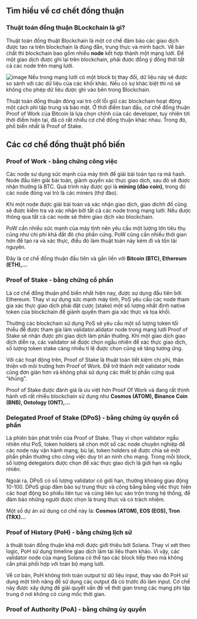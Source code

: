## Tìm hiểu về cơ chết đồng thuận
### Thuật toán đồng thuận BLockchain là gì?
Thuật toán đồng thuật Blockchain là một cơ chế đảm bảo các giao dịch được tao ra trên blockchain là đúng đắn,
trung thực và minh bạch. Về bản chất thì blockchain bao gồm nhiều **node** kết hợp thành một mạng lưới.
Để một giao dịch được ghi lại trên blockchain, phải được đồng ý đồng thời tất cả các node trên mạng lưới.

![image](https://user-images.githubusercontent.com/93604596/216811952-4be77db5-206d-4943-b0b0-2d41eca30379.png)
Nếu trong mạng lưới có một block bị thay đổi, dữ liệu này sẽ được so sánh với các dữ liệu của các khối khác.
Nếu có sự khác biệt thì nó sẽ không cho phép dữ liệu được ghi vào bên trong Blockchain. 

Thuật toán đồng thuận đóng vai trò cốt lỗi giữ các blockchain hoạt động một cách phi tập trung và bảo mật.
Ở thời điểm ban đầu, cơ chế đồng thuận Proof of Work của Bitcoin là lựa chọn chính của các developer, tuy nhiên tới thời điểm hiện tại, đã có rất nhiều cơ chế đồng thuận khác nhau.
Trong đó, phổ biến nhất là Proof of Stake.

## Các cơ chế đồng thuật phổ biến
### Proof of Work - bằng chứng công việc
Các node sư dụng sức mạnh của máy tính để giải bài toán tạo ra mã hash. Node đầu tiên giải bài toán, giành quyền xác thực giao dịch, sau đó sẽ được nhận thưởng là BTC. 
Quá trình này được gọi là **mining (đào coin)**, trong đó các node đóng vai trò là các miners (thợ đào).

Khi một node được giải bài toán và xác nhận giao dịch, giao dichh đố cũng sẽ được kiểm tra và xác nhận bởi tất cả các node trong mạng lưới. 
Nếu được thông qua tất cả các node sẽ thêm giao dịch vào blockchain.

PoW cần nhiều sức mạnh của máy tính nên yêu cầu một lượng lớn tiêu thụ cũng như chi phí khá đắt đỏ cho phần cứng. PoW cũng cần nhiều thời gian hơn để tạo ra và xác thực, điều đó làm thuật toán này kém đi và tốn tài nguyên.

Đây là cơ chế đồng thuận đầu tiên và gắn liền với **Bitcoin (BTC), Ethereum (ETH),...**

### Proof of Stake - bằng chứng cổ phần
Là cơ chế đồng thuận phổ biến nhất hiện nay, được sự dụng đầu tiên bởi Ethereum. Thay vì sự dụng sức mạnh máy tính, PoS yêu cầu các node tham gia xác thực giao dịch phải đặt cược (stake) một số lượng nhất định native token của blockchain để giành quyền tham gia xác thực và tọa khối.

Thường các blockchain sử dụng PoS sẽ yêu cầu một số lượng token tối thiểu để được tham gia làm validator.alidator node trong mạng lưới Proof of Stake sẽ nhận được phí giao dịch làm phần thưởng. Khi một giao dịch giao dịch diễn ra, các validator sẽ được chọn ngẫu nhiên để xác thực giao dịch, số lượng token stake càng nhiều tỉ lệ được chọn cũng sẽ tăng tương ứng.

Với các hoạt động trên, Proof of Stake là thuật toán tiết kiệm chi phí, thân thiện với môi trường hơn Proof of Work. Để trở thành một validator node cũng đơn giản hơn và không phải sử dụng các thiết bị phần cứng quá “khủng”.

Proof of Stake được đánh giá là ưu việt hơn Proof Of Work và đang rất thịnh hành với rất nhiều blockchain sử dụng như **Cosmos (ATOM), Binance Coin (BNB), Ontology (ONT),...**

### Delegated Proof of Stake (DPoS) - bằng chứng ủy quyền cổ phần
Là phiên bản phát triển của Proof of Stake. Thay vì chọn validator ngẫu nhiên như PoS, token holders sẽ chọn một số các node chuyên nghiệp để các node này vận hành mạng, bù lại, token holders sẽ được chia sẻ một phần phần thưởng cho công việc duy trì an ninh cho mạng. Trong mỗi block, số lượng delegators được chọn để xác thực giao dịch là giới hạn và ngẫu nhiên.

Ngoài ra, DPoS có số lượng validator có giới hạn, thường khoảng giao động 10-100. DPoS giúp đảm bảo sự trung thực và công bằng bằng việc thực hiện các hoạt động bỏ phiếu liên tục và cũng liên tục xáo trộn trong hệ thống, để đảm bảo những người được chọn là trung thực và có trách nhiệm.

Một số dự án sử dụng cơ chế này là: **Cosmos (ATOM), EOS (EOS), Tron (TRX)...**

### Proof of History (PoH) - bằng chứng lịch sử
à thuật toán đồng thuận khá mới được giới thiệu bởi Solana. Thay vì xét theo logic, PoH sử dụng timeline giao dịch làm tài liệu tham khảo. Vì vậy, các validator node của mạng Solana có thể tạo các block tiếp theo mà không cần phải phối hợp với toàn bộ mạng lưới. 

Về cơ bản, PoH không tính toán output từ dữ liệu input, thay vào đó PoH sử dụng một tính năng để sử dụng các output đã có trước đó làm input. Cơ chế này được xây dựng để giải quyết vấn đề về thời gian trong các mạng phi tập trung ở nơi không có cùng mốc thời gian.

### Proof of Authority (PoA) - bằng chứng ủy quyền



